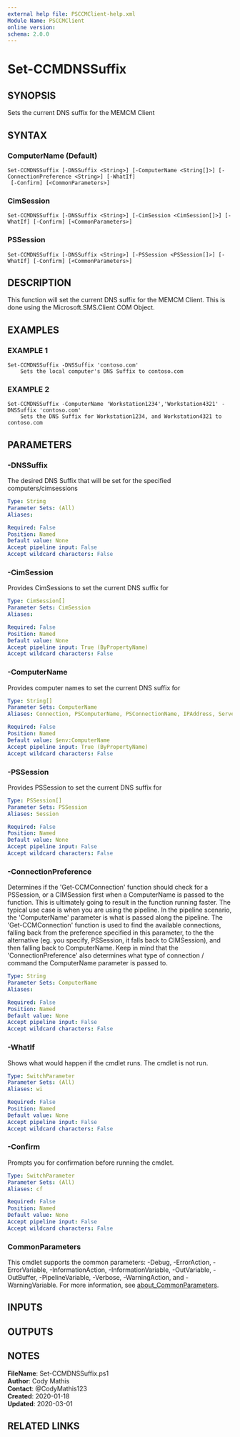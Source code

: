 ```yaml
---
external help file: PSCCMClient-help.xml
Module Name: PSCCMClient
online version:
schema: 2.0.0
---
```


# Set-CCMDNSSuffix

## SYNOPSIS
Sets the current DNS suffix for the MEMCM Client

## SYNTAX

### ComputerName (Default)
```
Set-CCMDNSSuffix [-DNSSuffix <String>] [-ComputerName <String[]>] [-ConnectionPreference <String>] [-WhatIf]
 [-Confirm] [<CommonParameters>]
```

### CimSession
```
Set-CCMDNSSuffix [-DNSSuffix <String>] [-CimSession <CimSession[]>] [-WhatIf] [-Confirm] [<CommonParameters>]
```

### PSSession
```
Set-CCMDNSSuffix [-DNSSuffix <String>] [-PSSession <PSSession[]>] [-WhatIf] [-Confirm] [<CommonParameters>]
```

## DESCRIPTION
This function will set the current DNS suffix for the MEMCM Client.
This is done using the Microsoft.SMS.Client COM Object.

## EXAMPLES

### EXAMPLE 1
```
Set-CCMDNSSuffix -DNSSuffix 'contoso.com'
    Sets the local computer's DNS Suffix to contoso.com
```

### EXAMPLE 2
```
Set-CCMDNSSuffix -ComputerName 'Workstation1234','Workstation4321' -DNSSuffix 'contoso.com'
    Sets the DNS Suffix for Workstation1234, and Workstation4321 to contoso.com
```

## PARAMETERS

### -DNSSuffix
The desired DNS Suffix that will be set for the specified computers/cimsessions

```yaml
Type: String
Parameter Sets: (All)
Aliases:

Required: False
Position: Named
Default value: None
Accept pipeline input: False
Accept wildcard characters: False
```

### -CimSession
Provides CimSessions to set the current DNS suffix for

```yaml
Type: CimSession[]
Parameter Sets: CimSession
Aliases:

Required: False
Position: Named
Default value: None
Accept pipeline input: True (ByPropertyName)
Accept wildcard characters: False
```

### -ComputerName
Provides computer names to set the current DNS suffix for

```yaml
Type: String[]
Parameter Sets: ComputerName
Aliases: Connection, PSComputerName, PSConnectionName, IPAddress, ServerName, HostName, DNSHostName

Required: False
Position: Named
Default value: $env:ComputerName
Accept pipeline input: True (ByPropertyName)
Accept wildcard characters: False
```

### -PSSession
Provides PSSession to set the current DNS suffix for

```yaml
Type: PSSession[]
Parameter Sets: PSSession
Aliases: Session

Required: False
Position: Named
Default value: None
Accept pipeline input: False
Accept wildcard characters: False
```

### -ConnectionPreference
Determines if the 'Get-CCMConnection' function should check for a PSSession, or a CIMSession first when a ComputerName
is passed to the function.
This is ultimately going to result in the function running faster.
The typical use case is
when you are using the pipeline.
In the pipeline scenario, the 'ComputerName' parameter is what is passed along the
pipeline.
The 'Get-CCMConnection' function is used to find the available connections, falling back from the preference
specified in this parameter, to the the alternative (eg.
you specify, PSSession, it falls back to CIMSession), and then
falling back to ComputerName.
Keep in mind that the 'ConnectionPreference' also determines what type of connection / command
the ComputerName parameter is passed to.

```yaml
Type: String
Parameter Sets: ComputerName
Aliases:

Required: False
Position: Named
Default value: None
Accept pipeline input: False
Accept wildcard characters: False
```

### -WhatIf
Shows what would happen if the cmdlet runs.
The cmdlet is not run.

```yaml
Type: SwitchParameter
Parameter Sets: (All)
Aliases: wi

Required: False
Position: Named
Default value: None
Accept pipeline input: False
Accept wildcard characters: False
```

### -Confirm
Prompts you for confirmation before running the cmdlet.

```yaml
Type: SwitchParameter
Parameter Sets: (All)
Aliases: cf

Required: False
Position: Named
Default value: None
Accept pipeline input: False
Accept wildcard characters: False
```

### CommonParameters
This cmdlet supports the common parameters: -Debug, -ErrorAction, -ErrorVariable, -InformationAction, -InformationVariable, -OutVariable, -OutBuffer, -PipelineVariable, -Verbose, -WarningAction, and -WarningVariable. For more information, see [about_CommonParameters](http://go.microsoft.com/fwlink/?LinkID=113216).

## INPUTS

## OUTPUTS

## NOTES

**FileName**:    Set-CCMDNSSuffix.ps1  
**Author**:      Cody Mathis  
**Contact**:     @CodyMathis123  
**Created**:     2020-01-18  
**Updated**:     2020-03-01  

## RELATED LINKS
